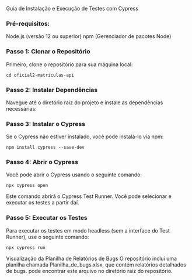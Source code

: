 Guia de Instalação e Execução de Testes com Cypress

### Pré-requisitos:

Node.js (versão 12 ou superior)
npm (Gerenciador de pacotes Node)

### Passo 1: Clonar o Repositório
Primeiro, clone o repositório para sua máquina local:

``` git clone https://github.com/PHPauloReis/oficial2-matriculas-api.git
cd oficial2-matriculas-api
 ```

### Passo 2: Instalar Dependências

Navegue até o diretório raiz do projeto e instale as dependências necessárias:

### Passo 3: Instalar o Cypress

Se o Cypress não estiver instalado, você pode instalá-lo via npm:

``` 
npm install cypress --save-dev
```

### Passo 4: Abrir o Cypress

Você pode abrir o Cypress usando o seguinte comando:

```
npx cypress open
```

Este comando abrirá o Cypress Test Runner. Você pode selecionar e executar os testes a partir daí.

### Passo 5: Executar os Testes

Para executar os testes em modo headless (sem a interface do Test Runner), use o seguinte comando:
```
npx cypress run
```

Visualização da Planilha de Relatórios de Bugs
O repositório inclui uma planilha chamada Planilha_de_bugs.xlsx, que contém relatórios detalhados de bugs. pode encontrar este arquivo no diretório raiz do repositório.
